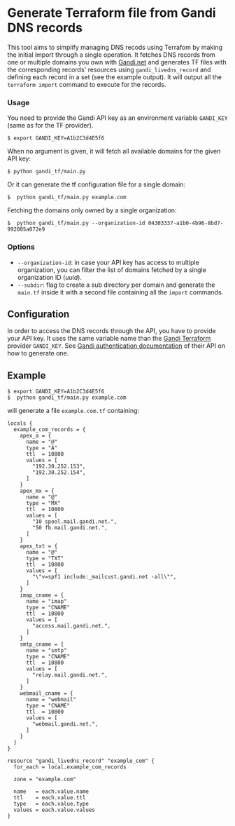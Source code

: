 # Generate Terraform file from Gandi DNS records

This tool aims to simplify managing DNS recods using Terrafom by making the initial import through a single operation.
It fetches DNS records from one or multiple domains you own with [Gandi.net](https://gandi.et) and generates TF files with the corresponding records' resources using `gandi_livedns_record` and defining each record in a set (see the example output). It will output all the `terraform import` command to execute for the records.

### Usage

You need to provide the Gandi API key as an environment variable `GANDI_KEY` (same as for the TF provider).

```console
$ export GANDI_KEY=A1b2C3d4E5f6
```

When no argument is given, it will fetch all available domains for the given API key:

```console
$ python gandi_tf/main.py
```

Or it can generate the tf configuration file for a single domain:

```console
$  python gandi_tf/main.py example.com
```

Fetching the domains only owned by a single organization:

```console
$  python gandi_tf/main.py --organization-id 04303337-a1b0-4b96-8bd7-992005a072e9
```

### Options

* `--organization-id`: in case your API key has access to multiple organization, you can filter the list of domains fetched by a single organization ID (_uuid_).
* `--subdir`: flag to create a sub directory per domain and generate the `main.tf` inside it with a second file containing all the `import` commands.

## Configuration

In order to access the DNS records through the API, you have to provide your API key. It uses the same variable name than the [Gandi Terraform](https://registry.terraform.io/providers/go-gandi/gandi/latest) provider `GANDI_KEY`. See [Gandi authentication documentation](https://api.gandi.net/docs/authentication/) of their API on how to generate one.

## Example

```console
$ export GANDI_KEY=A1b2C3d4E5f6
$  python gandi_tf/main.py example.com
```

will generate a file `example.com.tf` containing:

```hcl
locals {
  example_com_records = {
    apex_a = {
      name = "@"
      type = "A"
      ttl  = 10800
      values = [
        "192.30.252.153",
        "192.30.252.154",
      ]
    }
    apex_mx = {
      name = "@"
      type = "MX"
      ttl  = 10800
      values = [
        "10 spool.mail.gandi.net.",
        "50 fb.mail.gandi.net.",
      ]
    }
    apex_txt = {
      name = "@"
      type = "TXT"
      ttl  = 10800
      values = [
        "\"v=spf1 include:_mailcust.gandi.net -all\"",
      ]
    }
    imap_cname = {
      name = "imap"
      type = "CNAME"
      ttl  = 10800
      values = [
        "access.mail.gandi.net.",
      ]
    }
    smtp_cname = {
      name = "smtp"
      type = "CNAME"
      ttl  = 10800
      values = [
        "relay.mail.gandi.net.",
      ]
    }
    webmail_cname = {
      name = "webmail"
      type = "CNAME"
      ttl  = 10800
      values = [
        "webmail.gandi.net.",
      ]
    }
  }
}

resource "gandi_livedns_record" "example_com" {
  for_each = local.example_com_records

  zone = "example.com"

  name   = each.value.name
  ttl    = each.value.ttl
  type   = each.value.type
  values = each.value.values
}
```
